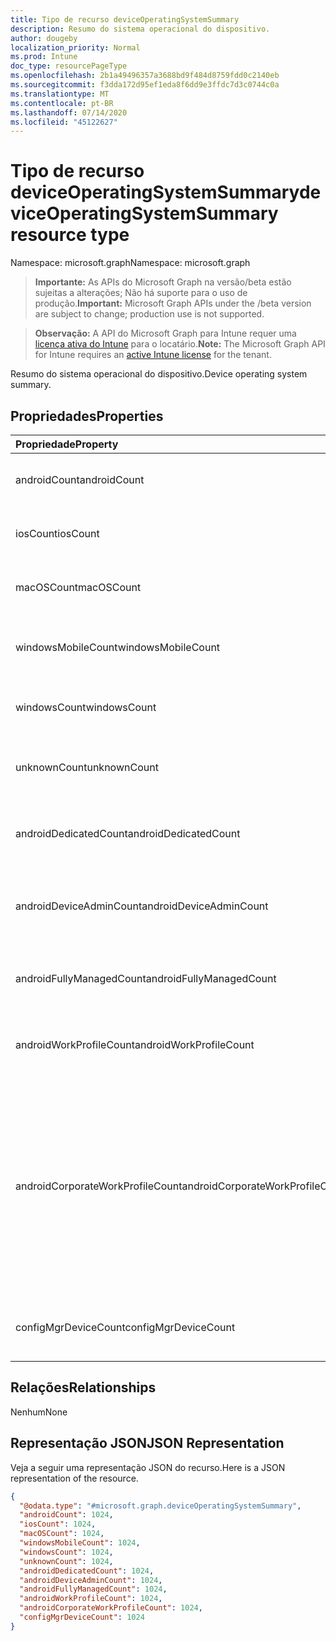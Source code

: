 ```yaml
---
title: Tipo de recurso deviceOperatingSystemSummary
description: Resumo do sistema operacional do dispositivo.
author: dougeby
localization_priority: Normal
ms.prod: Intune
doc_type: resourcePageType
ms.openlocfilehash: 2b1a49496357a3688bd9f484d8759fdd0c2140eb
ms.sourcegitcommit: f3dda172d95ef1eda8f6dd9e3ffdc7d3c0744c0a
ms.translationtype: MT
ms.contentlocale: pt-BR
ms.lasthandoff: 07/14/2020
ms.locfileid: "45122627"
---
```

# <a name="deviceoperatingsystemsummary-resource-type"></a><span data-ttu-id="73873-103">Tipo de recurso deviceOperatingSystemSummary</span><span class="sxs-lookup"><span data-stu-id="73873-103">deviceOperatingSystemSummary resource type</span></span>

<span data-ttu-id="73873-104">Namespace: microsoft.graph</span><span class="sxs-lookup"><span data-stu-id="73873-104">Namespace: microsoft.graph</span></span>

> <span data-ttu-id="73873-105">**Importante:** As APIs do Microsoft Graph na versão/beta estão sujeitas a alterações; Não há suporte para o uso de produção.</span><span class="sxs-lookup"><span data-stu-id="73873-105">**Important:** Microsoft Graph APIs under the /beta version are subject to change; production use is not supported.</span></span>

> <span data-ttu-id="73873-106">**Observação:** A API do Microsoft Graph para Intune requer uma [licença ativa do Intune](https://go.microsoft.com/fwlink/?linkid=839381) para o locatário.</span><span class="sxs-lookup"><span data-stu-id="73873-106">**Note:** The Microsoft Graph API for Intune requires an [active Intune license](https://go.microsoft.com/fwlink/?linkid=839381) for the tenant.</span></span>

<span data-ttu-id="73873-107">Resumo do sistema operacional do dispositivo.</span><span class="sxs-lookup"><span data-stu-id="73873-107">Device operating system summary.</span></span>

## <a name="properties"></a><span data-ttu-id="73873-108">Propriedades</span><span class="sxs-lookup"><span data-stu-id="73873-108">Properties</span></span>
|<span data-ttu-id="73873-109">Propriedade</span><span class="sxs-lookup"><span data-stu-id="73873-109">Property</span></span>|<span data-ttu-id="73873-110">Tipo</span><span class="sxs-lookup"><span data-stu-id="73873-110">Type</span></span>|<span data-ttu-id="73873-111">Descrição</span><span class="sxs-lookup"><span data-stu-id="73873-111">Description</span></span>|
|:---|:---|:---|
|<span data-ttu-id="73873-112">androidCount</span><span class="sxs-lookup"><span data-stu-id="73873-112">androidCount</span></span>|<span data-ttu-id="73873-113">Int32</span><span class="sxs-lookup"><span data-stu-id="73873-113">Int32</span></span>|<span data-ttu-id="73873-114">Número da contagem de dispositivos Android.</span><span class="sxs-lookup"><span data-stu-id="73873-114">Number of android device count.</span></span>|
|<span data-ttu-id="73873-115">iosCount</span><span class="sxs-lookup"><span data-stu-id="73873-115">iosCount</span></span>|<span data-ttu-id="73873-116">Int32</span><span class="sxs-lookup"><span data-stu-id="73873-116">Int32</span></span>|<span data-ttu-id="73873-117">Número da contagem de dispositivo iOS.</span><span class="sxs-lookup"><span data-stu-id="73873-117">Number of iOS device count.</span></span>|
|<span data-ttu-id="73873-118">macOSCount</span><span class="sxs-lookup"><span data-stu-id="73873-118">macOSCount</span></span>|<span data-ttu-id="73873-119">Int32</span><span class="sxs-lookup"><span data-stu-id="73873-119">Int32</span></span>|<span data-ttu-id="73873-120">Número da contagem de dispositivos Mac OS X.</span><span class="sxs-lookup"><span data-stu-id="73873-120">Number of Mac OS X device count.</span></span>|
|<span data-ttu-id="73873-121">windowsMobileCount</span><span class="sxs-lookup"><span data-stu-id="73873-121">windowsMobileCount</span></span>|<span data-ttu-id="73873-122">Int32</span><span class="sxs-lookup"><span data-stu-id="73873-122">Int32</span></span>|<span data-ttu-id="73873-123">Número da contagem de dispositivos móveis Windows.</span><span class="sxs-lookup"><span data-stu-id="73873-123">Number of Windows mobile device count.</span></span>|
|<span data-ttu-id="73873-124">windowsCount</span><span class="sxs-lookup"><span data-stu-id="73873-124">windowsCount</span></span>|<span data-ttu-id="73873-125">Int32</span><span class="sxs-lookup"><span data-stu-id="73873-125">Int32</span></span>|<span data-ttu-id="73873-126">Número da contagem de dispositivos Windows.</span><span class="sxs-lookup"><span data-stu-id="73873-126">Number of Windows device count.</span></span>|
|<span data-ttu-id="73873-127">unknownCount</span><span class="sxs-lookup"><span data-stu-id="73873-127">unknownCount</span></span>|<span data-ttu-id="73873-128">Int32</span><span class="sxs-lookup"><span data-stu-id="73873-128">Int32</span></span>|<span data-ttu-id="73873-129">Número da contagem de dispositivos desconhecidos.</span><span class="sxs-lookup"><span data-stu-id="73873-129">Number of unknown device count.</span></span>|
|<span data-ttu-id="73873-130">androidDedicatedCount</span><span class="sxs-lookup"><span data-stu-id="73873-130">androidDedicatedCount</span></span>|<span data-ttu-id="73873-131">Int32</span><span class="sxs-lookup"><span data-stu-id="73873-131">Int32</span></span>|<span data-ttu-id="73873-132">Número de dispositivos Android dedicados.</span><span class="sxs-lookup"><span data-stu-id="73873-132">Number of dedicated Android devices.</span></span>|
|<span data-ttu-id="73873-133">androidDeviceAdminCount</span><span class="sxs-lookup"><span data-stu-id="73873-133">androidDeviceAdminCount</span></span>|<span data-ttu-id="73873-134">Int32</span><span class="sxs-lookup"><span data-stu-id="73873-134">Int32</span></span>|<span data-ttu-id="73873-135">Número de dispositivos Android de administrador de dispositivos.</span><span class="sxs-lookup"><span data-stu-id="73873-135">Number of device admin Android devices.</span></span>|
|<span data-ttu-id="73873-136">androidFullyManagedCount</span><span class="sxs-lookup"><span data-stu-id="73873-136">androidFullyManagedCount</span></span>|<span data-ttu-id="73873-137">Int32</span><span class="sxs-lookup"><span data-stu-id="73873-137">Int32</span></span>|<span data-ttu-id="73873-138">Número de dispositivos Android totalmente gerenciados.</span><span class="sxs-lookup"><span data-stu-id="73873-138">Number of fully managed Android devices.</span></span>|
|<span data-ttu-id="73873-139">androidWorkProfileCount</span><span class="sxs-lookup"><span data-stu-id="73873-139">androidWorkProfileCount</span></span>|<span data-ttu-id="73873-140">Int32</span><span class="sxs-lookup"><span data-stu-id="73873-140">Int32</span></span>|<span data-ttu-id="73873-141">Número de dispositivos Android de perfil de trabalho.</span><span class="sxs-lookup"><span data-stu-id="73873-141">Number of work profile Android devices.</span></span>|
|<span data-ttu-id="73873-142">androidCorporateWorkProfileCount</span><span class="sxs-lookup"><span data-stu-id="73873-142">androidCorporateWorkProfileCount</span></span>|<span data-ttu-id="73873-143">Int32</span><span class="sxs-lookup"><span data-stu-id="73873-143">Int32</span></span>|<span data-ttu-id="73873-144">A contagem de dispositivos Android do perfil corporativo de trabalho.</span><span class="sxs-lookup"><span data-stu-id="73873-144">The count of Corporate work profile Android devices.</span></span> <span data-ttu-id="73873-145">Também conhecido como pessoal de propriedade corporativa (lidar).</span><span class="sxs-lookup"><span data-stu-id="73873-145">Also known as Corporate Owned Personally Enabled (COPE).</span></span> <span data-ttu-id="73873-146">Valores válidos-1 a 2147483647</span><span class="sxs-lookup"><span data-stu-id="73873-146">Valid values -1 to 2147483647</span></span>|
|<span data-ttu-id="73873-147">configMgrDeviceCount</span><span class="sxs-lookup"><span data-stu-id="73873-147">configMgrDeviceCount</span></span>|<span data-ttu-id="73873-148">Int32</span><span class="sxs-lookup"><span data-stu-id="73873-148">Int32</span></span>|<span data-ttu-id="73873-149">Número de dispositivos gerenciados pelo ConfigMgr.</span><span class="sxs-lookup"><span data-stu-id="73873-149">Number of ConfigMgr managed devices.</span></span>|

## <a name="relationships"></a><span data-ttu-id="73873-150">Relações</span><span class="sxs-lookup"><span data-stu-id="73873-150">Relationships</span></span>
<span data-ttu-id="73873-151">Nenhum</span><span class="sxs-lookup"><span data-stu-id="73873-151">None</span></span>

## <a name="json-representation"></a><span data-ttu-id="73873-152">Representação JSON</span><span class="sxs-lookup"><span data-stu-id="73873-152">JSON Representation</span></span>
<span data-ttu-id="73873-153">Veja a seguir uma representação JSON do recurso.</span><span class="sxs-lookup"><span data-stu-id="73873-153">Here is a JSON representation of the resource.</span></span>
<!-- {
  "blockType": "resource",
  "@odata.type": "microsoft.graph.deviceOperatingSystemSummary"
}
-->
``` json
{
  "@odata.type": "#microsoft.graph.deviceOperatingSystemSummary",
  "androidCount": 1024,
  "iosCount": 1024,
  "macOSCount": 1024,
  "windowsMobileCount": 1024,
  "windowsCount": 1024,
  "unknownCount": 1024,
  "androidDedicatedCount": 1024,
  "androidDeviceAdminCount": 1024,
  "androidFullyManagedCount": 1024,
  "androidWorkProfileCount": 1024,
  "androidCorporateWorkProfileCount": 1024,
  "configMgrDeviceCount": 1024
}
```



